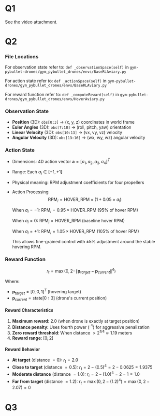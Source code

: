 # Q1 

See the video attachment.

# Q2 

### File Locations

For observation state refer to: 
`def _observationSpace(self)` in `gym-pybullet-drones/gym_pybullet_drones/envs/BaseRLAviary.py`

For action state refer to:
`def _actionSpace(self)` in `gym-pybullet-drones/gym_pybullet_drones/envs/BaseRLAviary.py`

For reward function refer to:
`def _computeReward(self)` in `gym-pybullet-drones/gym_pybullet_drones/envs/HoverAviary.py`

### Observation State 

- **Position** (3D): `obs[0:3]` → (x, y, z) coordinates in world frame
- **Euler Angles** (3D): `obs[7:10]` → (roll, pitch, yaw) orientation
- **Linear Velocity** (3D): `obs[10:13]` → (vx, vy, vz) velocity
- **Angular Velocity** (3D): `obs[13:16]` → (wx, wy, wz) angular velocity

### Action State

- Dimensions: 4D action vector $\mathbf{a} = [a_1, a_2, a_3, a_4]^T$
- Range: Each $a_i \in [-1, +1]$
- Physical meaning: RPM adjustment coefficients for four propellers
- Action Processing
  $$\text{RPM}_i = \text{HOVER\_RPM} \times (1 + 0.05 \times a_i)$$

  When $a_i = -1$: $\text{RPM}_i = 0.95 \times \text{HOVER\_RPM}$ (95% of hover RPM)

  When $a_i = 0$: $\text{RPM}_i = \text{HOVER\_RPM}$ (baseline hover RPM)  

  When $a_i = +1$: $\text{RPM}_i = 1.05 \times \text{HOVER\_RPM}$ (105% of hover RPM)

  This allows fine-grained control with $\pm 5\%$ adjustment around the stable hovering RPM.

### Reward Function

$$r_t = \max(0, 2 - \|\mathbf{p}_{target} - \mathbf{p}_{current}\|^4)$$

Where:
- $\mathbf{p}_{target} = [0, 0, 1]^T$ (hovering target)
- $\mathbf{p}_{current} = \text{state}[0:3]$ (drone's current position)

#### Reward Characteristics

1. **Maximum reward**: $2.0$ (when drone is exactly at target position)
2. **Distance penalty**: Uses fourth power ($\cdot^4$) for aggressive penalization
3. **Zero reward threshold**: When distance $> 2^{1/4} \approx 1.19$ meters
4. **Reward range**: $[0, 2]$

#### Reward Behavior
- **At target** (distance $= 0$): $r_t = 2.0$
- **Close to target** (distance $= 0.5$): $r_t = 2 - (0.5)^4 = 2 - 0.0625 = 1.9375$
- **Moderate distance** (distance $= 1.0$): $r_t = 2 - (1.0)^4 = 2 - 1 = 1.0$  
- **Far from target** (distance $= 1.2$): $r_t = \max(0, 2 - (1.2)^4) = \max(0, 2 - 2.07) = 0$

# Q3

